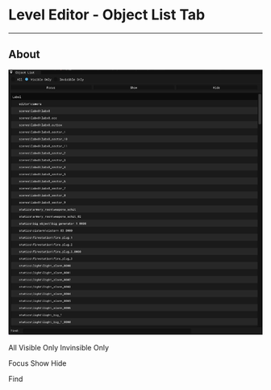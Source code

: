 # Level Editor - Object List Tab

___

## About

![alt text](images/object-list.png)

All
Visible Only
Invinsible Only

Focus
Show
Hide

Find
